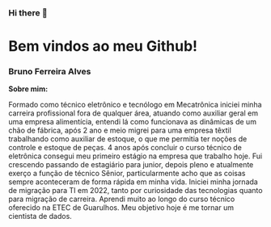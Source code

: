 ### Hi there 👋

<h1>Bem vindos ao meu Github!</h1>

<h3>Bruno Ferreira Alves</h3>

<b>Sobre mim: </b>

Formado como técnico eletrônico e tecnólogo em Mecatrônica iniciei minha carreira profissional fora de qualquer área,
atuando como auxiliar geral em uma empresa alimentícia, entendi lá como funcionava as dinâmicas de um chão de fábrica,
após 2 ano e meio migrei para uma empresa têxtil trabalhando como auxiliar de estoque, o que me permitia ter noções de controle e
estoque de peças.
     4 anos após concluir o curso técnico de eletrônica consegui meu primeiro estágio na empresa que trabalho hoje. 
Fui crescendo passando de estagiário para junior, depois pleno e atualmente exerço a função de técnico Sênior, particularmente acho que as coisas sempre aconteceram 
de forma rápida em minha vida.
Iniciei minha jornada de migração para TI em 2022, tanto por curiosidade das tecnologias quanto para migração de carreira. Aprendi muito ao longo do curso técnico oferecido
na ETEC de Guarulhos. Meu objetivo hoje é me tornar um cientista de dados.

<!--
**BruDevs/BruDevs** is a ✨ _special_ ✨ repository because its `README.md` (this file) appears on your GitHub profile.

Here are some ideas to get you started:

- 🔭 I’m currently working on ...
- 🌱 I’m currently learning ...
- 👯 I’m looking to collaborate on ...
- 🤔 I’m looking for help with ...
- 💬 Ask me about ...
- 📫 How to reach me: ...
- 😄 Pronouns: ...
- ⚡ Fun fact: ...
-->

